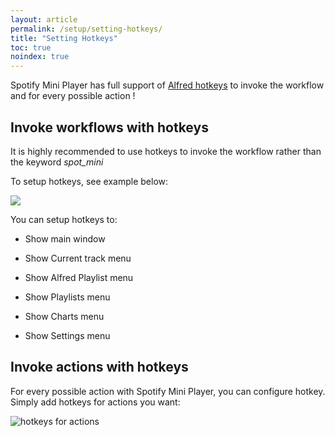 ```yaml
---
layout: article
permalink: /setup/setting-hotkeys/
title: "Setting Hotkeys"
toc: true
noindex: true
---
```


Spotify Mini Player has full support of [Alfred hotkeys](http://support.alfredapp.com/workflows:config:triggers-hotkey) to invoke the workflow and for every possible action !

## Invoke workflows with hotkeys

It is highly recommended to use hotkeys to invoke the workflow rather than the keyword _spot_mini_

To setup hotkeys, see example below:

![](https://dl.dropboxusercontent.com/s/mto0l865gvpnlnn/D953769C-06A0-444C-9181-12CE6EB70993-442-0000132F82B5D22E.gif?dl=0)


You can setup hotkeys to:

* Show main window

* Show Current track menu

* Show Alfred Playlist menu

* Show Playlists menu

* Show Charts menu

* Show Settings menu

## Invoke actions with hotkeys

For every possible action with Spotify Mini Player, you can configure hotkey.
Simply add hotkeys for actions you want:

![hotkeys for actions](http://cl.ly/image/3L3b0Y16041c/Alfred_Preferences.png)